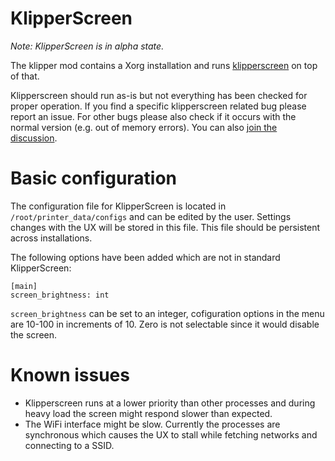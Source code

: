 # KlipperScreen

*_Note: KlipperScreen is in alpha state._*

The klipper mod contains a Xorg installation and runs [klipperscreen](https://github.com/KlipperScreen/KlipperScreen) on top of that.

Klipperscreen should run as-is but not everything has been checked for proper operation. If you find a specific klipperscreen related bug please report an issue. For other bugs please also check if it occurs with the normal version (e.g. out of memory errors). You can also [join the discussion](https://github.com/xblax/flashforge_ad5m_klipper_mod/discussions/12).

# Basic configuration

The configuration file for KlipperScreen is located in `/root/printer_data/configs` and can be edited by the user. Settings changes with the UX will be stored in this file. This file should be persistent across installations.

The following options have been added which are not in standard KlipperScreen:

```
[main]
screen_brightness: int
```

`screen_brightness` can be set to an integer, cofiguration options in the menu are 10-100 in increments of 10. Zero is not selectable since it would disable the screen.

# Known issues

* Klipperscreen runs at a lower priority than other processes and during heavy load the screen might respond slower than expected.
* The WiFi interface might be slow. Currently the processes are synchronous which causes the UX to stall while fetching networks and connecting to a SSID.

